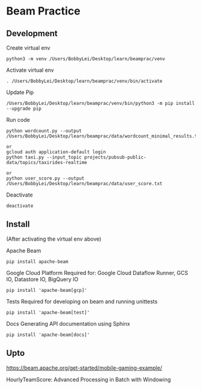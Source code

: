 # Beam Practice

## Development
Create virtual env
```
python3 -m venv /Users/BobbyLei/Desktop/learn/beamprac/venv
```

Activate virtual env
```
. /Users/BobbyLei/Desktop/learn/beamprac/venv/bin/activate
```

Update Pip
```
/Users/BobbyLei/Desktop/learn/beamprac/venv/bin/python3 -m pip install --upgrade pip
```

Run code
```
python wordcount.py --output /Users/BobbyLei/Desktop/learn/beamprac/data/wordcount_minimal_results.txt

or
gcloud auth application-default login
python taxi.py --input_topic projects/pubsub-public-data/topics/taxirides-realtime

or
python user_score.py --output /Users/BobbyLei/Desktop/learn/beamprac/data/user_score.txt
```

Deactivate
```
deactivate
```

## Install
(After activating the virtual env above)

Apache Beam
```
pip install apache-beam
```

Google Cloud Platform
Required for: Google Cloud Dataflow Runner, GCS IO, Datastore IO, BigQuery IO
```
pip install 'apache-beam[gcp]'
```

Tests
Required for developing on beam and running unittests
```
pip install 'apache-beam[test]'
```

Docs
Generating API documentation using Sphinx
```
pip install 'apache-beam[docs]'
```

## Upto
https://beam.apache.org/get-started/mobile-gaming-example/

HourlyTeamScore: Advanced Processing in Batch with Windowing
